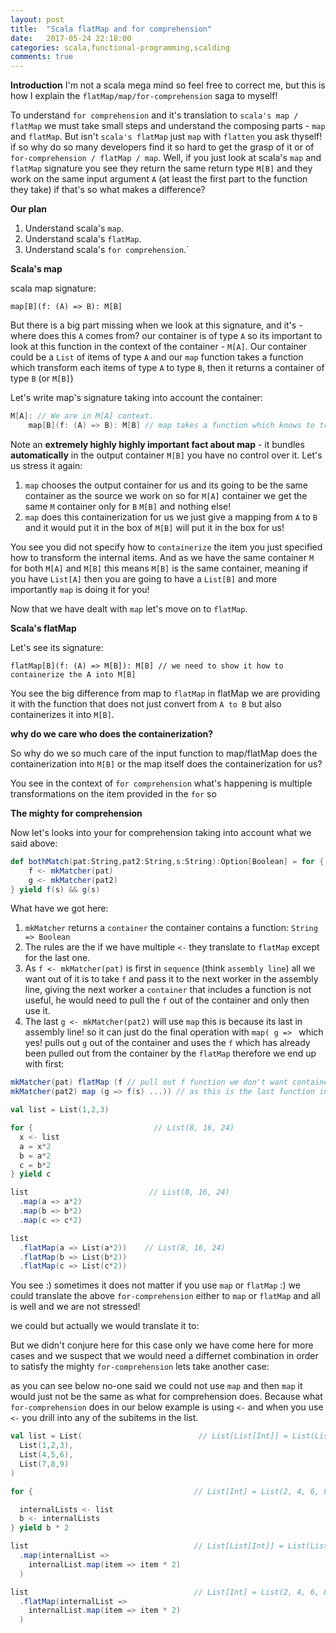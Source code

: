 ```yaml
---
layout: post
title:  "Scala flatMap and for comprehension"
date:   2017-05-24 22:18:00
categories: scala,functional-programming,scalding
comments: true
---
```

**Introduction**
I'm not a scala mega mind so feel free to correct me, but this is how I explain the `flatMap/map/for-comprehension` saga to myself!

To understand `for comprehension` and it's translation to `scala's map / flatMap` we must take small steps and understand the composing parts - `map` and `flatMap`.  But isn't `scala's flatMap` just `map` with `flatten` you ask thyself! if so why do so many developers find it so hard to get the grasp of it or of `for-comprehension / flatMap / map`. Well, if you just look at scala's `map` and `flatMap` signature you see they return the same return type `M[B]` and they work on the same input argument `A` (at least the first part to the function they take) if that's so what makes a difference?

**Our plan**

1. Understand scala's `map`.
1. Understand scala's `flatMap`.
1. Understand scala's `for comprehension`.`

**Scala's map**

scala map signature:

`map[B](f: (A) => B): M[B]`

But there is a big part missing when we look at this signature, and it's - where does this `A` comes from? our container is of type `A` so its important to look at this function in the context of the container - `M[A]`.  Our container could be a `List` of items of type `A` and our `map` function takes a function which transform each items of type `A` to type `B`, then it returns a container of type `B` (or `M[B]`)

Let's write map's signature taking into account the container:

```scala
M[A]: // We are in M[A] context.
    map[B](f: (A) => B): M[B] // map takes a function which knows to transform A to B and then it bundles them in M[B]
```

Note an **extremely highly highly important fact about map** - it bundles **automatically** in the output container `M[B]` you have no control over it.  Let's us stress it again:

1. `map` chooses the output container for us and its going to be the same container as the source we work on so for `M[A]` container we get the same `M` container only for `B` `M[B]` and nothing else!
1. `map` does this containerization for us we just give a mapping from `A` to `B` and it would put it in the box of `M[B]` will put it in the box for us!

You see you did not specify how to `containerize` the item you just specified how to transform the internal items.  And as we have the same container `M` for both `M[A]` and `M[B]` this means `M[B]` is the same container, meaning if you have `List[A]` then you are going to have a `List[B]` and more importantly `map` is doing it for you!
 
Now that we have dealt with `map` let's move on to `flatMap`.

**Scala's flatMap**

Let's see its signature:

`flatMap[B](f: (A) => M[B]): M[B] // we need to show it how to containerize the A into M[B]`

You see the big difference from map to `flatMap` in flatMap we are providing it with the function that does not just convert from `A to B` but also containerizes it into `M[B]`.

**why do we care who does the containerization?**

So why do we so much care of the input function to map/flatMap does the containerization into `M[B]` or the map itself does the containerization for us?

You see in the context of `for comprehension` what's happening is multiple transformations on the item provided in the `for` so 

**The mighty for comprehension**

Now let's looks into your for comprehension taking into account what we said above:

```scala
def bothMatch(pat:String,pat2:String,s:String):Option[Boolean] = for {
    f <- mkMatcher(pat)   
    g <- mkMatcher(pat2)
} yield f(s) && g(s)

```

What have we got here:

1. `mkMatcher` returns a `container` the container contains a function: `String => Boolean`
1. The rules are the if we have multiple `<-` they translate to `flatMap` except for the last one.
1. As `f <- mkMatcher(pat)` is first in `sequence` (think `assembly line`) all we want out of it is to take `f` and pass it to the next worker in the assembly line, giving the next worker a `container` that includes a function is not useful, he would need to pull the `f` out of the container and only then use it.
1. The last `g <- mkMatcher(pat2)` will use `map` this is because its last in assembly line! so it can just do the final operation with `map( g => ` which yes! pulls out `g` out of the container and uses the `f` which has already been pulled out from the container by the `flatMap` therefore we end up with first:

```scala
mkMatcher(pat) flatMap (f // pull out f function we don't want container here so we use flatMap give it to the next worker in assembly line.
mkMatcher(pat2) map (g => f(s) ...)) // as this is the last function in the assembly line we are going to use map and pull g out of the container.
```


```scala
val list = List(1,2,3)

for {                           // List(8, 16, 24)
  x <- list
  a = x*2
  b = a*2
  c = b*2
} yield c

list                           // List(8, 16, 24)
  .map(a => a*2)
  .map(b => b*2)
  .map(c => c*2)

list
  .flatMap(a => List(a*2))    // List(8, 16, 24)
  .flatMap(b => List(b*2))
  .flatMap(c => List(c*2))
```

You see :) sometimes it does not matter if you use `map` or `flatMap` :) we could translate the above `for-comprehension` either to `map` or `flatMap` and all is well and we are not stressed!

we could but actually we would translate it to:



But we didn't conjure here for this case only we have come here for more cases and we suspect that we would need a differnet combination in order to satisfy the mighty `for-comprehension` lets take another case:

as you can see below no-one said we could not use `map` and then `map` it would just not be the same as what for comprehension does.  Because what `for-comprehension` does in our below example is using `<-` and when you use `<-` you drill into any of the subitems in the list.

```scala
val list = List(                          // List[List[Int]] = List(List(1, 2, 3), List(4, 5, 6), List(7, 8, 9))
  List(1,2,3),
  List(4,5,6),
  List(7,8,9)
)

for {                                    // List[Int] = List(2, 4, 6, 8, 10, 12, 14, 16, 18)

  internalLists <- list
  b <- internalLists
} yield b * 2

list                                     // List[List[Int]] = List(List(2, 4, 6), List(8, 10, 12), List(14, 16, 18))
  .map(internalList =>
    internalList.map(item => item * 2)
  )

list                                     // List[Int] = List(2, 4, 6, 8, 10, 12, 14, 16, 18)
  .flatMap(internalList =>
    internalList.map(item => item * 2)
  )
```  